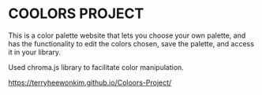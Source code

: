 # COOLORS PROJECT

This is a color palette website that lets you choose your own palette, and has the functionality to edit the colors chosen, save the palette, and access it in your library.

Used chroma.js library to facilitate color manipulation.

https://terryheewonkim.github.io/Coloors-Project/
